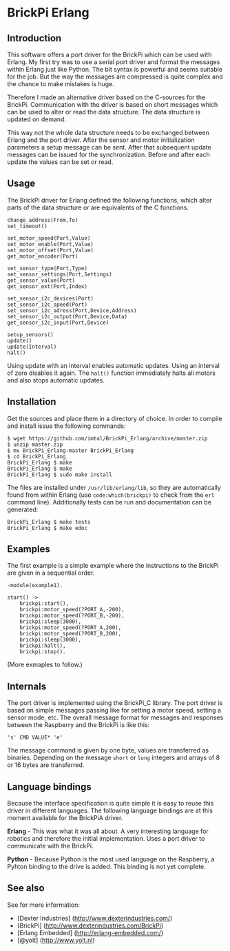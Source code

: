 BrickPi Erlang
========

Introduction
--------
This software offers a port driver for the BrickPi which can be used with Erlang. My first try was to use a serial port driver and format the messages within Erlang just like Python. The bit syntax is powerful and seems suitable for the job. But the way the messages are compressed is quite complex and the chance to make mistakes is huge.

Therefore I made an alternative driver based on the C-sources for the BrickPi. Communication with the driver is based on short messages which can be used to alter or read the data structure. The data structure is updated on demand. 

This way not the whole data structure needs to be exchanged between Erlang and the port driver. After the sensor and motor initialization parameters a setup message can be sent. After that subsequent update messages can be issued for  the synchronization. Before and after each update the values can be set or read.

Usage
-----
The BrickPi driver for Erlang defined the following functions, which alter parts of the data structure or are equivalents of the C functions. 

    change_address(From,To)
    set_timeout()

    set_motor_speed(Port,Value)
    set_motor_enable(Port,Value)
    set_motor_offset(Port,Value)
    get_motor_encoder(Port)

    set_sensor_type(Port,Type)
    set_sensor_settings(Port,Settings)
    get_sensor_value(Port)
    get_sensor_ext(Port,Index)

    set_sensor_i2c_devices(Port)
    set_sensor_i2c_speed(Port)
    set_sensor_i2c_adress(Port,Device,Address)
    set_sensor_i2c_output(Port,Device,Data)
    get_sensor_i2c_input(Port,Device)

    setup_sensors()
    update()
    update(Interval)
    halt()

Using update with an interval enables automatic updates. Using an interval of zero disables it again. The `halt()` function immediately halts all motors and also stops automatic updates. 

Installation
--------
Get the sources and place them in a directory of choice. In order to compile and install issue the following commands:

    $ wget https://github.com/imtal/BrickPi_Erlang/archive/master.zip
    $ unzip master.zip
    $ mv BrickPi_Erlang-master BrickPi_Erlang
    $ cd BrickPi_Erlang
    BrickPi_Erlang $ make
    BrickPi_Erlang $ make
    BrickPi_Erlang $ sudo make install
    
The files are installed under `/usr/lib/erlang/lib`, so they are automatically found from within Erlang (use `code:which(brickpi)` to check from the `erl` command line). Additionally tests can be run and documentation can be generated:

    BrickPi_Erlang $ make tests
    BrickPi_Erlang $ make edoc

Examples
--------
The first example is a simple example where the instructions to the BrickPi are given in a sequential order.

    -module(example1).

    start() ->
        brickpi:start(),
        brickpi:motor_speed(?PORT_A,-200),
        brickpi:motor_speed(?PORT_B,-200),
        brickpi:sleep(3000),
        brickpi:motor_speed(?PORT_A,200),
        brickpi:motor_speed(?PORT_B,200),
        brickpi:sleep(3000),
        brickpi:halt(),
        brickpi:stop().

(More exmaples to follow.)

Internals
--------
The port driver is implemented using the BrickPi_C library. The port driver is based on simple messages passing like for setting a motor speed, setting a sensor mode, etc. The overall message format for messages and responses between the Raspberry and the BrickPi is like this:

    's' CMD VALUE* 'e'

The message command is given by one byte, values are transferred as binaries. Depending on the message `short` or `long` integers and arrays of 8 or 16 bytes are transferred. 

Language bindings
--------
Because the interface specification is quite simple it is easy to reuse this driver in different languages. The following language bindings are at this moment available for the BrickPiA driver. 

**Erlang** - This was what it was all about. A very interesting language for robotics and therefore the initial implementation. Uses a port driver to communicate with the BrickPi.

**Python** - Because Python is the most used language on the Raspberry, a Pyhton  binding to the drive is added. This binding is not yet complete.

See also
--------
See for more information:
* [Dexter Industries] (http://www.dexterindustries.com/)
* [BrickPi] (http://www.dexterindustries.com/BrickPi)
* [Erlang Embedded] (http://erlang-embedded.com/)
* [@yolt] (http://www.yolt.nl)
